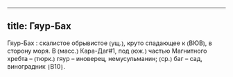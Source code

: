 
---
title: Гяур-Бах
---
Гяур-Бах
: скалистое обрывистое ⦅ущ.⦆, круто спадающее к ⦅ВЮВ⦆, в сторону моря. В ⦅масс.⦆ Кара-Даг#1, под ⦅юж.⦆ частью Магнитного хребта – ⦅тюрк.⦆ гяур – иноверец, немусульманин; ⦅ср.⦆ баг – сад, виноградник ⦃В10⦄.
